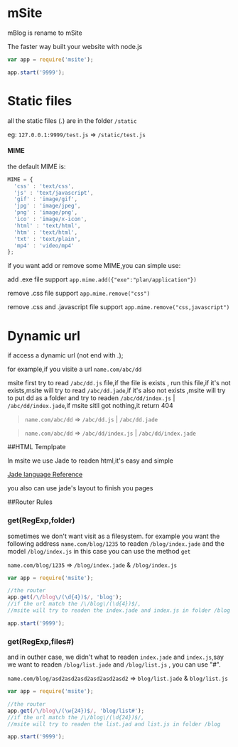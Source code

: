 mSite
=====

mBlog is rename to mSite

The faster way built your website with node.js

```javascript
var app = require('msite');

app.start('9999');
```


Static files
=====

all the static files (*.*) are in the folder `/static`

eg: `127.0.0.1:9999/test.js` => `/static/test.js`


#### MIME
the default MIME is:

``` javascript
MIME = {
  'css' : 'text/css',
  'js' : 'text/javascript',
  'gif' : 'image/gif',
  'jpg' : 'image/jpeg',
  'png' : 'image/png',
  'ico' : 'image/x-icon',
  'html' : 'text/html',
  'htm' : 'text/html',
  'txt' : 'text/plain',
  'mp4' : 'video/mp4'
};
```

if you want add or remove some MIME,you can simple use:

add .exe file support
`app.mime.add({"exe":"plan/application"})`

remove .css file support
`app.mime.remove("css")`  

remove .css and .javascript file support
`app.mime.remove("css,javascript")`  

Dynamic url
=====

if access a dynamic url (not end with *.*);

for example,if you visite a url `name.com/abc/dd`

msite first try to read `/abc/dd.js` file,if the file is exists , run this file,if it's not exists,msite will try to read `/abc/dd.jade`,if it's also not exists ,msite will try to put dd as a folder and try to readen `/abc/dd/index.js` | `/abc/dd/index.jade`,if msite sitll got nothing,it return 404


> `name.com/abc/dd` => `/abc/dd.js` | `/abc/dd.jade`

> `name.com/abc/dd` => `/abc/dd/index.js` | `/abc/dd/index.jade`

##HTML Templpate

In msite we use Jade to readen html,it's easy and simple

[Jade language Reference](http://jade-lang.com/reference/#casefallthrough)

you also can use jade's layout to finish you pages


##Router Rules

### get(RegExp,folder)
sometimes we don't want visit as a filesystem.
for example you want the following address
`name.com/blog/1235`
to readen
`/blog/index.jade` and the model `/blog/index.js`
in this case you can use the method `get`

`name.com/blog/1235` => `/blog/index.jade` & `/blog/index.js`

```javascript
var app = require('msite');

//the router
app.get(/\/blog\/(\d{4})$/, 'blog');
//if the url match the /\/blog\/(\d{4})$/,
//msite will try to readen the index.jade and index.js in folder /blog

app.start('9999');
```

### get(RegExp,files#)

and in outher case, we didn't what to readen `index.jade` and `index.js`,say we want to readen `/blog/list.jade` and `/blog/list.js` , you can use "#".

`name.com/blog/asd2asd2asd2asd2asd2asd2` => `blog/list.jade` & `blog/list.js`

```javascript
var app = require('msite');

//the router
app.get(/\/blog\/(\w{24})$/, 'blog/list#');
//if the url match the /\/blog\/(\d{24})$/,
//msite will try to readen the list.jad and list.js in folder /blog

app.start('9999');

```
